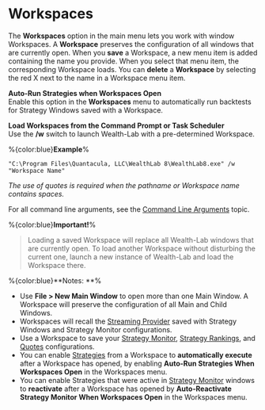 # Workspaces
The **Workspaces** option in the main menu lets you work with window Workspaces.  A **Workspace** preserves the configuration of all windows that are currently open. When you **save** a Workspace, a new menu item is added containing the name you provide. When you select that menu item, the corresponding Workspace loads. You can **delete** a **Workspace** by selecting the red X next to the name in a Workspace menu item.

**Auto-Run Strategies when Workspaces Open**  
Enable this option in the **Workspaces** menu to automatically run backtests for Strategy Windows saved with a Workspace. 

**Load Workspaces from the Command Prompt or Task Scheduler**  
Use the **/w** switch to launch Wealth-Lab with a pre-determined Workspace.   

%{color:blue}**Example**% 
```
"C:\Program Files\Quantacula, LLC\WealthLab 8\WealthLab8.exe" /w "Workspace Name"
```
*The use of quotes is required when the pathname or Workspace name contains spaces.* 

For all command line arguments, see the [Command Line Arguments](CommandLineArguments) topic. 

%{color:blue}**Important!**% 
> Loading a saved Workspace will replace all Wealth-Lab windows that are currently open. To load another Workspace without disturbing the current one, launch a new instance of Wealth-Lab and load the Workspace there. 

%{color:blue}**Notes: **% 
- Use **File > New Main Window** to open more than one Main Window.  A Workspace will preserve the configuration of all Main and Child Windows.
- Workspaces will recall the [Streaming Provider](StreamingProviders) saved with Strategy Windows and Strategy Monitor configurations.
- Use a Workspace to save your [Strategy Monitor](StrategyMonitor), [Strategy Rankings](StrategyRankings), and [Quotes](Quotes) configurations. 
- You can enable [Strategies](Strategy) from a Workspace to **automatically execute** after a Workspace has opened, by enabling **Auto-Run Strategies When Workspaces Open** in the Workspaces menu. 
- You can enable Strategies that were active in [Strategy Monitor](StrategyMonitor) windows to **reactivate** after a Workspace has opened by **Auto-Reactivate Strategy Monitor When Workspaces Open** in the Workspaces menu. 
